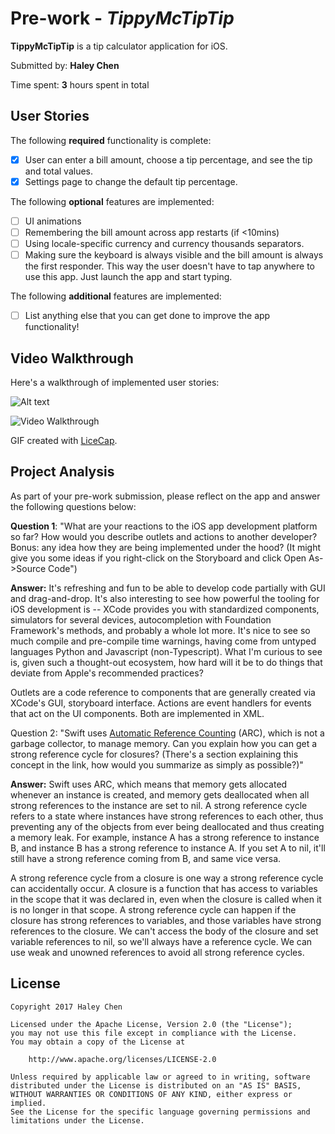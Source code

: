 # Pre-work - *TippyMcTipTip*

**TippyMcTipTip** is a tip calculator application for iOS.

Submitted by: **Haley Chen**

Time spent: **3** hours spent in total

## User Stories

The following **required** functionality is complete:

* [x] User can enter a bill amount, choose a tip percentage, and see the tip and total values.
* [x] Settings page to change the default tip percentage.

The following **optional** features are implemented:
* [ ] UI animations
* [ ] Remembering the bill amount across app restarts (if <10mins)
* [ ] Using locale-specific currency and currency thousands separators.
* [ ] Making sure the keyboard is always visible and the bill amount is always the first responder. This way the user doesn't have to tap anywhere to use this app. Just launch the app and start typing.

The following **additional** features are implemented:

- [ ] List anything else that you can get done to improve the app functionality!

## Video Walkthrough 

Here's a walkthrough of implemented user stories:

![Alt text](http://full/path/to/img.jpg "Optional title")

<img src='http://i.imgur.com/CIS5pGf.gif' title='Video Walkthrough' width='' alt='Video Walkthrough' />

GIF created with [LiceCap](http://www.cockos.com/licecap/).

## Project Analysis

As part of your pre-work submission, please reflect on the app and answer the following questions below:

**Question 1**: "What are your reactions to the iOS app development platform so far? How would you describe outlets and actions to another developer? Bonus: any idea how they are being implemented under the hood? (It might give you some ideas if you right-click on the Storyboard and click Open As->Source Code")

**Answer:**
It's refreshing and fun to be able to develop code partially with GUI and drag-and-drop. It's also interesting to see how powerful the tooling for iOS development is -- XCode provides you with standardized components, simulators for several devices, autocompletion with Foundation Framework's methods, and probably a whole lot more. It's nice to see so much compile and pre-compile time warnings, having come from untyped languages Python and Javascript (non-Typescript). What I'm curious to see is, given such a thought-out ecosystem, how hard will it be to do things that deviate from Apple's recommended practices?

Outlets are a code reference to components that are generally created via XCode's GUI, storyboard interface. Actions are event handlers for events that act on the UI components. Both are implemented in XML.

Question 2: "Swift uses [Automatic Reference Counting](https://developer.apple.com/library/content/documentation/Swift/Conceptual/Swift_Programming_Language/AutomaticReferenceCounting.html#//apple_ref/doc/uid/TP40014097-CH20-ID49) (ARC), which is not a garbage collector, to manage memory. Can you explain how you can get a strong reference cycle for closures? (There's a section explaining this concept in the link, how would you summarize as simply as possible?)"

**Answer:**
Swift uses ARC, which means that memory gets allocated whenever an instance is created, and memory gets deallocated when all strong references to the instance are set to nil. A strong reference cycle refers to a state where instances have strong references to each other, thus preventing any of the objects from ever being deallocated and thus creating a memory leak. For example, instance A has a strong reference to instance B, and instance B has a strong reference to instance A. If you set A to nil, it'll still have a strong reference coming from B, and same vice versa.

A strong reference cycle from a closure is one way a strong reference cycle can accidentally occur. A closure is a function that has access to variables in the scope that it was declared in, even when the closure is called when it is no longer in that scope. A strong reference cycle can happen if the closure has strong references to variables, and those variables have strong references to the closure. We can't access the body of the closure and set variable references to nil, so we'll always have a reference cycle. We can use weak and unowned references to avoid all strong reference cycles.


## License

    Copyright 2017 Haley Chen

    Licensed under the Apache License, Version 2.0 (the "License");
    you may not use this file except in compliance with the License.
    You may obtain a copy of the License at

        http://www.apache.org/licenses/LICENSE-2.0

    Unless required by applicable law or agreed to in writing, software
    distributed under the License is distributed on an "AS IS" BASIS,
    WITHOUT WARRANTIES OR CONDITIONS OF ANY KIND, either express or implied.
    See the License for the specific language governing permissions and
    limitations under the License.
